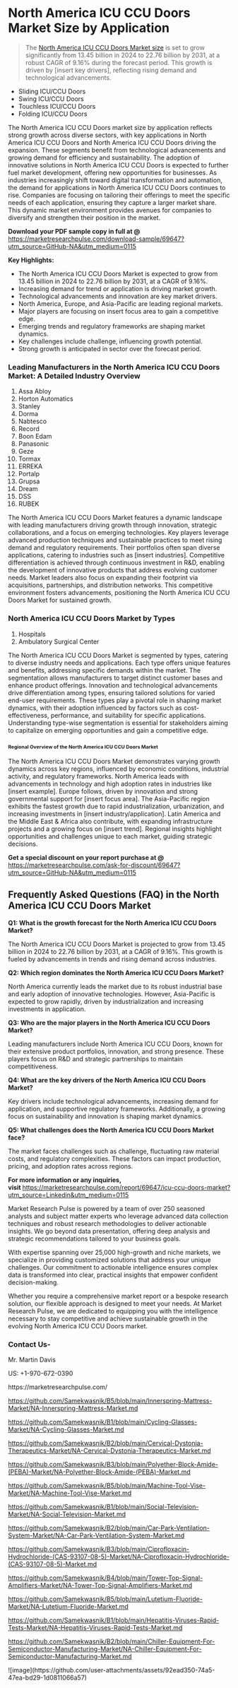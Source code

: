 <h1>North America ICU CCU Doors Market&nbsp;Size by Application</h1><blockquote><p>The <a href="https://marketresearchpulse.com/download-sample/69647?utm_source=GitHub-NA&amp;utm_medium=0115">North America ICU CCU Doors Market size</a> is set to grow significantly from 13.45 billion in 2024 to 22.76 billion by 2031, at a robust CAGR of 9.16% during the forecast period. This growth is driven by [insert key drivers], reflecting rising demand and technological advancements.</p></blockquote><ul><li>Sliding ICU/CCU Doors<li> Swing ICU/CCU Doors<li> Touchless ICU/CCU Doors<li> Folding ICU/CCU Doors</li></ul><p>The North America ICU CCU Doors market size by application reflects strong growth across diverse sectors, with key applications in North America ICU CCU Doors and North America ICU CCU Doors driving the expansion. These segments benefit from technological advancements and growing demand for efficiency and sustainability. The adoption of innovative solutions in North America ICU CCU Doors is expected to further fuel market development, offering new opportunities for businesses. As industries increasingly shift toward digital transformation and automation, the demand for applications in North America ICU CCU Doors continues to rise. Companies are focusing on tailoring their offerings to meet the specific needs of each application, ensuring they capture a larger market share. This dynamic market environment provides avenues for companies to diversify and strengthen their position in the market.</p><p><strong>Download your PDF sample copy in full at @ </strong><a href="https://marketresearchpulse.com/download-sample/69647?utm_source=GitHub-NA&amp;utm_medium=0115">https://marketresearchpulse.com/download-sample/69647?utm_source=GitHub-NA&amp;utm_medium=0115</a></p><p><strong>Key Highlights: </strong></p><ul><li>The North America ICU CCU Doors Market is expected to grow from 13.45 billion in 2024 to 22.76 billion by 2031, at a CAGR of 9.16%.</li><li>Increasing demand for trend or application is driving market growth.</li><li>Technological advancements and innovation are key market drivers.</li><li>North America, Europe, and Asia-Pacific are leading regional markets.</li><li>Major players are focusing on insert focus area to gain a competitive edge.</li><li>Emerging trends and regulatory frameworks are shaping market dynamics.</li><li>Key challenges include challenge, influencing growth potential.</li><li>Strong growth is anticipated in sector over the forecast period.</li></ul><h3>Leading Manufacturers in the North America ICU CCU Doors Market: A Detailed Industry Overview</h3><ol><li>Assa Abloy</li><li>Horton Automatics</li><li>Stanley</li><li>Dorma</li><li>Nabtesco</li><li>Record</li><li>Boon Edam</li><li>Panasonic</li><li>Geze</li><li>Tormax</li><li>ERREKA</li><li>Portalp</li><li>Grupsa</li><li>Dream</li><li>DSS</li><li>RUBEK</li></ol><div class="flex max-w-full flex-col flex-grow"><div class="min-h-8 text-message flex w-full flex-col items-end gap-2 whitespace-normal break-words [.text-message+&amp;]:mt-5" dir="auto" data-message-author-role="assistant" data-message-id="fd8432e4-4910-450d-b182-61b7bfb0a01f" data-message-model-slug="gpt-4o"><div class="flex w-full flex-col gap-1 empty:hidden first:pt-[3px]"><div class="markdown prose w-full break-words dark:prose-invert light"><p>The North America ICU CCU Doors Market features a dynamic landscape with leading manufacturers driving growth through innovation, strategic collaborations, and a focus on emerging technologies. Key players leverage advanced production techniques and sustainable practices to meet rising demand and regulatory requirements. Their portfolios often span diverse applications, catering to industries such as [insert industries]. Competitive differentiation is achieved through continuous investment in R&amp;D, enabling the development of innovative products that address evolving customer needs. Market leaders also focus on expanding their footprint via acquisitions, partnerships, and distribution networks. This competitive environment fosters advancements, positioning the North America ICU CCU Doors Market for sustained growth.</p></div></div></div></div><h3>North America ICU CCU Doors Market by Types</h3><ol><li>Hospitals<li> Ambulatory Surgical Center</li></ol><div class="flex max-w-full flex-col flex-grow"><div class="min-h-8 text-message flex w-full flex-col items-end gap-2 whitespace-normal break-words [.text-message+&amp;]:mt-5" dir="auto" data-message-author-role="assistant" data-message-id="084470be-0bb7-4664-bddf-5156b4f41249" data-message-model-slug="gpt-4o-mini"><div class="flex w-full flex-col gap-1 empty:hidden first:pt-[3px]"><div class="markdown prose w-full break-words dark:prose-invert light"><p>The North America ICU CCU Doors Market is segmented by types, catering to diverse industry needs and applications. Each type offers unique features and benefits, addressing specific demands within the market. The segmentation allows manufacturers to target distinct customer bases and enhance product offerings. Innovation and technological advancements drive differentiation among types, ensuring tailored solutions for varied end-user requirements. These types play a pivotal role in shaping market dynamics, with their adoption influenced by factors such as cost-effectiveness, performance, and suitability for specific applications. Understanding type-wise segmentation is essential for stakeholders aiming to capitalize on emerging opportunities and gain a competitive edge.</p></div></div></div></div><h3><span style="font-size: 11px;">Regional Overview of the North America ICU CCU Doors Market</span></h3><div class="flex max-w-full flex-col flex-grow"><div class="min-h-8 text-message flex w-full flex-col items-end gap-2 whitespace-normal break-words [.text-message+&amp;]:mt-5" dir="auto" data-message-author-role="assistant" data-message-id="e9038762-ce64-4e30-91c9-9bd413514231" data-message-model-slug="gpt-4o-mini"><div class="flex w-full flex-col gap-1 empty:hidden first:pt-[3px]"><div class="markdown prose w-full break-words dark:prose-invert light"><p>The North America ICU CCU Doors Market demonstrates varying growth dynamics across key regions, influenced by economic conditions, industrial activity, and regulatory frameworks. North America leads with advancements in technology and high adoption rates in industries like [insert example]. Europe follows, driven by innovation and strong governmental support for [insert focus area]. The Asia-Pacific region exhibits the fastest growth due to rapid industrialization, urbanization, and increasing investments in [insert industry/application]. Latin America and the Middle East &amp; Africa also contribute, with expanding infrastructure projects and a growing focus on [insert trend]. Regional insights highlight opportunities and challenges unique to each market, guiding strategic decisions.</p></div></div></div></div><p><strong>Get a special discount on your report purchase at @ </strong><a href="https://marketresearchpulse.com/ask-for-discount/69647?utm_source=GitHub-NA&amp;utm_medium=0115">https://marketresearchpulse.com/ask-for-discount/69647?utm_source=GitHub-NA&amp;utm_medium=0115</a></p><h2>Frequently Asked Questions (FAQ) in the North America ICU CCU Doors Market</h2><p><strong>Q1: What is the growth forecast for the North America ICU CCU Doors Market?</strong></p><p>The North America ICU CCU Doors Market is projected to grow from 13.45 billion in 2024 to 22.76 billion by 2031, at a CAGR of 9.16%. This growth is fueled by advancements in trends and rising demand across industries.</p><p><strong>Q2: Which region dominates the North America ICU CCU Doors Market?</strong></p><p>North America currently leads the market due to its robust industrial base and early adoption of innovative technologies. However, Asia-Pacific is expected to grow rapidly, driven by industrialization and increasing investments in application.</p><p><strong>Q3: Who are the major players in the North America ICU CCU Doors Market?</strong></p><p>Leading manufacturers include North America ICU CCU Doors, known for their extensive product portfolios, innovation, and strong presence. These players focus on R&amp;D and strategic partnerships to maintain competitiveness.</p><p><strong>Q4: What are the key drivers of the North America ICU CCU Doors Market?</strong></p><p>Key drivers include technological advancements, increasing demand for application, and supportive regulatory frameworks. Additionally, a growing focus on sustainability and innovation is shaping market dynamics.</p><p><strong>Q5: What challenges does the North America ICU CCU Doors Market face?</strong></p><p>The market faces challenges such as challenge, fluctuating raw material costs, and regulatory complexities. These factors can impact production, pricing, and adoption rates across regions.</p><p><strong>For more information or any inquiries, visit&nbsp;</strong><a href="https://marketresearchpulse.com/report/69647/icu-ccu-doors-market?utm_source=Linkedin&utm_medium=0115">https://marketresearchpulse.com/report/69647/icu-ccu-doors-market?utm_source=Linkedin&utm_medium=0115</a></p><p>Market Research Pulse is powered by a team of over 250 seasoned analysts and subject matter experts who leverage advanced data collection techniques and robust research methodologies to deliver actionable insights. We go beyond data presentation, offering deep analysis and strategic recommendations tailored to your business goals.</p><p>With expertise spanning over 25,000 high-growth and niche markets, we specialize in providing customized solutions that address your unique challenges. Our commitment to actionable intelligence ensures complex data is transformed into clear, practical insights that empower confident decision-making.</p><p>Whether you require a comprehensive market report or a bespoke research solution, our flexible approach is designed to meet your needs. At Market Research Pulse, we are dedicated to equipping you with the intelligence necessary to stay competitive and achieve sustainable growth in the evolving North America ICU CCU Doors market.</p><h3><strong>Contact Us-</strong></h3><p>Mr. Martin Davis</p><p>US: +1-970-672-0390</p><p>https://marketresearchpulse.com/</p><p><a href="https://github.com/Samekwasnik/B5/blob/main/Innerspring-Mattress-Market/NA-Innerspring-Mattress-Market.md">https://github.com/Samekwasnik/B5/blob/main/Innerspring-Mattress-Market/NA-Innerspring-Mattress-Market.md</a></p><p><a href="https://github.com/Samekwasnik/B1/blob/main/Cycling-Glasses-Market/NA-Cycling-Glasses-Market.md">https://github.com/Samekwasnik/B1/blob/main/Cycling-Glasses-Market/NA-Cycling-Glasses-Market.md</a></p><p><a href="https://github.com/Samekwasnik/B2/blob/main/Cervical-Dystonia-Therapeutics-Market/NA-Cervical-Dystonia-Therapeutics-Market.md">https://github.com/Samekwasnik/B2/blob/main/Cervical-Dystonia-Therapeutics-Market/NA-Cervical-Dystonia-Therapeutics-Market.md</a></p><p><a href="https://github.com/Samekwasnik/B3/blob/main/Polyether-Block-Amide-(PEBA)-Market/NA-Polyether-Block-Amide-(PEBA)-Market.md">https://github.com/Samekwasnik/B3/blob/main/Polyether-Block-Amide-(PEBA)-Market/NA-Polyether-Block-Amide-(PEBA)-Market.md</a></p><p><a href="https://github.com/Samekwasnik/B5/blob/main/Machine-Tool-Vise-Market/NA-Machine-Tool-Vise-Market.md">https://github.com/Samekwasnik/B5/blob/main/Machine-Tool-Vise-Market/NA-Machine-Tool-Vise-Market.md</a></p><p><a href="https://github.com/Samekwasnik/B1/blob/main/Social-Television-Market/NA-Social-Television-Market.md">https://github.com/Samekwasnik/B1/blob/main/Social-Television-Market/NA-Social-Television-Market.md</a></p><p><a href="https://github.com/Samekwasnik/B2/blob/main/Car-Park-Ventilation-System-Market/NA-Car-Park-Ventilation-System-Market.md">https://github.com/Samekwasnik/B2/blob/main/Car-Park-Ventilation-System-Market/NA-Car-Park-Ventilation-System-Market.md</a></p><p><a href="https://github.com/Samekwasnik/B3/blob/main/Ciprofloxacin-Hydrochloride-(CAS-93107-08-5)-Market/NA-Ciprofloxacin-Hydrochloride-(CAS-93107-08-5)-Market.md">https://github.com/Samekwasnik/B3/blob/main/Ciprofloxacin-Hydrochloride-(CAS-93107-08-5)-Market/NA-Ciprofloxacin-Hydrochloride-(CAS-93107-08-5)-Market.md</a></p><p><a href="https://github.com/Samekwasnik/B4/blob/main/Tower-Top-Signal-Amplifiers-Market/NA-Tower-Top-Signal-Amplifiers-Market.md">https://github.com/Samekwasnik/B4/blob/main/Tower-Top-Signal-Amplifiers-Market/NA-Tower-Top-Signal-Amplifiers-Market.md</a></p><p><a href="https://github.com/Samekwasnik/B5/blob/main/Lutetium-Fluoride-Market/NA-Lutetium-Fluoride-Market.md">https://github.com/Samekwasnik/B5/blob/main/Lutetium-Fluoride-Market/NA-Lutetium-Fluoride-Market.md</a></p><p><a href="https://github.com/Samekwasnik/B1/blob/main/Hepatitis-Viruses-Rapid-Tests-Market/NA-Hepatitis-Viruses-Rapid-Tests-Market.md">https://github.com/Samekwasnik/B1/blob/main/Hepatitis-Viruses-Rapid-Tests-Market/NA-Hepatitis-Viruses-Rapid-Tests-Market.md</a></p><p><a href="https://github.com/Samekwasnik/B2/blob/main/Chiller-Equipment-For-Semiconductor-Manufacturing-Market/NA-Chiller-Equipment-For-Semiconductor-Manufacturing-Market.md">https://github.com/Samekwasnik/B2/blob/main/Chiller-Equipment-For-Semiconductor-Manufacturing-Market/NA-Chiller-Equipment-For-Semiconductor-Manufacturing-Market.md</a></p>
![image](https://github.com/user-attachments/assets/92ead350-74a5-47ea-bd29-1d0811066a57)
